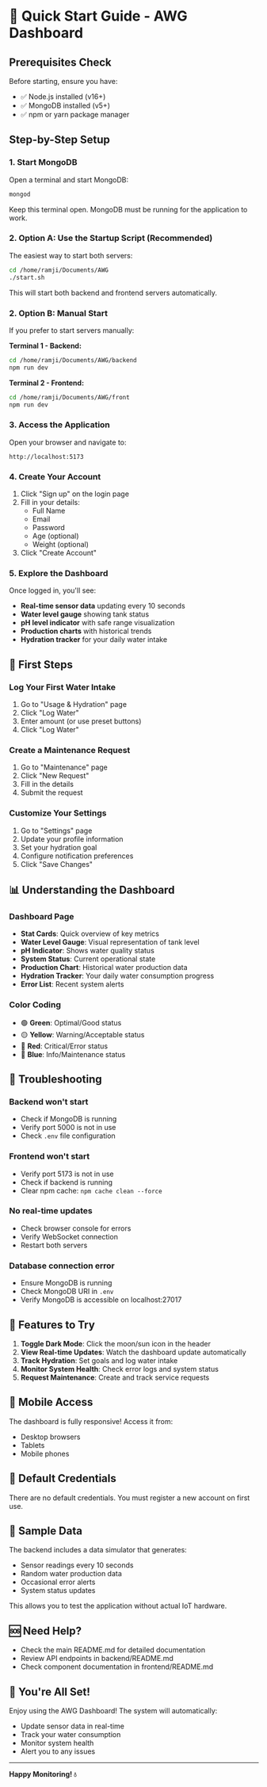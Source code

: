# 🚀 Quick Start Guide - AWG Dashboard

## Prerequisites Check

Before starting, ensure you have:
- ✅ Node.js installed (v16+)
- ✅ MongoDB installed (v5+)
- ✅ npm or yarn package manager

## Step-by-Step Setup

### 1. Start MongoDB

Open a terminal and start MongoDB:

```bash
mongod
```

Keep this terminal open. MongoDB must be running for the application to work.

### 2. Option A: Use the Startup Script (Recommended)

The easiest way to start both servers:

```bash
cd /home/ramji/Documents/AWG
./start.sh
```

This will start both backend and frontend servers automatically.

### 2. Option B: Manual Start

If you prefer to start servers manually:

**Terminal 1 - Backend:**
```bash
cd /home/ramji/Documents/AWG/backend
npm run dev
```

**Terminal 2 - Frontend:**
```bash
cd /home/ramji/Documents/AWG/front
npm run dev
```

### 3. Access the Application

Open your browser and navigate to:
```
http://localhost:5173
```

### 4. Create Your Account

1. Click "Sign up" on the login page
2. Fill in your details:
   - Full Name
   - Email
   - Password
   - Age (optional)
   - Weight (optional)
3. Click "Create Account"

### 5. Explore the Dashboard

Once logged in, you'll see:
- **Real-time sensor data** updating every 10 seconds
- **Water level gauge** showing tank status
- **pH level indicator** with safe range visualization
- **Production charts** with historical trends
- **Hydration tracker** for your daily water intake

## 🎯 First Steps

### Log Your First Water Intake
1. Go to "Usage & Hydration" page
2. Click "Log Water"
3. Enter amount (or use preset buttons)
4. Click "Log Water"

### Create a Maintenance Request
1. Go to "Maintenance" page
2. Click "New Request"
3. Fill in the details
4. Submit the request

### Customize Your Settings
1. Go to "Settings" page
2. Update your profile information
3. Set your hydration goal
4. Configure notification preferences
5. Click "Save Changes"

## 📊 Understanding the Dashboard

### Dashboard Page
- **Stat Cards**: Quick overview of key metrics
- **Water Level Gauge**: Visual representation of tank level
- **pH Indicator**: Shows water quality status
- **System Status**: Current operational state
- **Production Chart**: Historical water production data
- **Hydration Tracker**: Your daily water consumption progress
- **Error List**: Recent system alerts

### Color Coding
- 🟢 **Green**: Optimal/Good status
- 🟡 **Yellow**: Warning/Acceptable status
- 🔴 **Red**: Critical/Error status
- 🔵 **Blue**: Info/Maintenance status

## 🔧 Troubleshooting

### Backend won't start
- Check if MongoDB is running
- Verify port 5000 is not in use
- Check `.env` file configuration

### Frontend won't start
- Verify port 5173 is not in use
- Check if backend is running
- Clear npm cache: `npm cache clean --force`

### No real-time updates
- Check browser console for errors
- Verify WebSocket connection
- Restart both servers

### Database connection error
- Ensure MongoDB is running
- Check MongoDB URI in `.env`
- Verify MongoDB is accessible on localhost:27017

## 🎨 Features to Try

1. **Toggle Dark Mode**: Click the moon/sun icon in the header
2. **View Real-time Updates**: Watch the dashboard update automatically
3. **Track Hydration**: Set goals and log water intake
4. **Monitor System Health**: Check error logs and system status
5. **Request Maintenance**: Create and track service requests

## 📱 Mobile Access

The dashboard is fully responsive! Access it from:
- Desktop browsers
- Tablets
- Mobile phones

## 🔐 Default Credentials

There are no default credentials. You must register a new account on first use.

## 📝 Sample Data

The backend includes a data simulator that generates:
- Sensor readings every 10 seconds
- Random water production data
- Occasional error alerts
- System status updates

This allows you to test the application without actual IoT hardware.

## 🆘 Need Help?

- Check the main README.md for detailed documentation
- Review API endpoints in backend/README.md
- Check component documentation in frontend/README.md

## 🎉 You're All Set!

Enjoy using the AWG Dashboard! The system will automatically:
- Update sensor data in real-time
- Track your water consumption
- Monitor system health
- Alert you to any issues

---

**Happy Monitoring! 💧**
